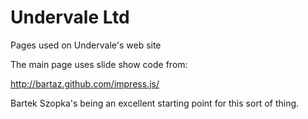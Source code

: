 Undervale Ltd
=============

Pages used on Undervale's web site

The main page uses slide show code from:

  http://bartaz.github.com/impress.js/

Bartek Szopka's being an excellent starting point for this sort of thing.
